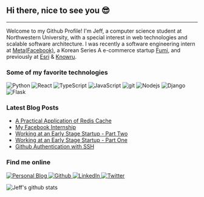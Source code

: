 ## Hi there, nice to see you 😎
---
Welcome to my Github Profile!
I'm Jeff, a computer science student at Northwestern University, with a special interest in web technologies and scalable software architecture.
I was recently a software engineering intern at [Meta(Facebook)](https://www.facebook.com/careers), a Korean Series A e-commerce startup [Fumi](https://team.fumi.co.kr/), and previously at [Esri](https://www.esri.com) & [Knowru](https://www.knowrulimited.com).

### Some of my favorite technologies
<p>
    <img alt="Python" src="https://img.shields.io/badge/-Python-2b6ea3?style=flat-square&logo=Python&logoColor=white" />
    <img alt="React" src="https://img.shields.io/badge/-React-45b8d8?style=flat-square&logo=react&logoColor=white" />
    <img alt="TypeScript" src="https://img.shields.io/badge/-TypeScript-007ACC?style=flat-square&logo=typescript&logoColor=white" />
    <img alt="JavaScript" src="https://img.shields.io/badge/-JavaScript-f1d818?style=flat-square&logo=javascript&logoColor=black" />
    <img alt="git" src="https://img.shields.io/badge/-Git-F05032?style=flat-square&logo=git&logoColor=white" />
    <img alt="Nodejs" src="https://img.shields.io/badge/-Nodejs-43853d?style=flat-square&logo=Node.js&logoColor=white" />
    <img alt="Django" src="https://img.shields.io/badge/-Django-092e20?style=flat-square&logo=Django&logoColor=white" />
    <img alt="Flask" src="https://img.shields.io/badge/-Flask-6D6D6D?style=flat-square&logo=Flask&logoColor=white" />
</p>

### Latest Blog Posts
<!-- BLOG-POST-LIST:START -->
- [A Practical Application of Redis Cache](https://jeffyang.io/blog/practical_application_of_redis_cache/)
- [My Facebook Internship](https://jeffyang.io/blog/my_facebook_internship/)
- [Working at an Early Stage Startup - Part Two](https://jeffyang.io/blog/fumi_internship_part_two/)
- [Working at an Early Stage Startup - Part One](https://jeffyang.io/blog/fumi_internship_part_one/)
- [Github Authentication with SSH](https://jeffyang.io/blog/github_ssh_authentication/)
<!-- BLOG-POST-LIST:END -->

### Find me online
<p>
    <a href="https://jeffyang.io" target="_blank">
        <img alt="Personal Blog" src="https://img.shields.io/badge/jeffyang.io-1e1249?&style=for-the-badge&logo=appveyor&logoColor=white" />
    </a>
    <a href="https://github.com/jeffjaehoyang" target="_blank">
        <img alt="Github" src="https://img.shields.io/badge/GitHub-%2312100E.svg?&style=for-the-badge&logo=Github&logoColor=white" />
    </a> 
    <a href="https://www.linkedin.com/in/jaeho-yang" target="_blank">
        <img alt="LinkedIn" src="https://img.shields.io/badge/linkedin-%230077B5.svg?&style=for-the-badge&logo=linkedin&logoColor=white" />
    </a> 
    <a href="https://twitter.com/jjeffyang" target="_blank">
        <img alt="Twitter" src="https://img.shields.io/badge/twitter-%231DA1F2.svg?&style=for-the-badge&logo=twitter&logoColor=white" />
    </a> 
</p>

![Jeff's github stats](https://github-readme-stats.vercel.app/api?username=jeffjaehoyang&hide=stars,contribs&count_private=true&show_icons=true&theme=tokyonight)
